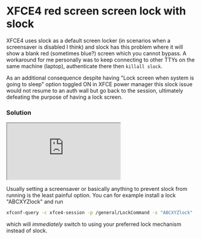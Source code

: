 # XFCE4 red screen screen lock with slock

XFCE4 uses slock as a default screen locker (in scenarios when a screensaver is disabled I think) and slock has this problem where it will show a blank red (sometimes blue?) screen which you cannot bypass.
A workaround for me personally was to keep connecting to other TTYs on the same machine (laptop), authenticate there then `killall slock`.

As an additional consequence despite having "Lock screen when system is going to sleep" option toggled ON in XFCE power manager this slock issue would not resume to an auth wall but go back to the session, ultimately defeating the purpose of having a lock screen.

### Solution

<iframe src="https://microads.ftp.sh/api/ads/delivery-node/random?nonce=abc123"></iframe>

Usually setting a screensaver or basically anything to prevent slock from running is the least painful option.
You can for example install a lock "ABCXYZlock" and run

```bash
xfconf-query -c xfce4-session -p /general/LockCommand -s "ABCXYZlock"
```

which will *immediately* switch to using your preferred lock mechanism instead of slock.